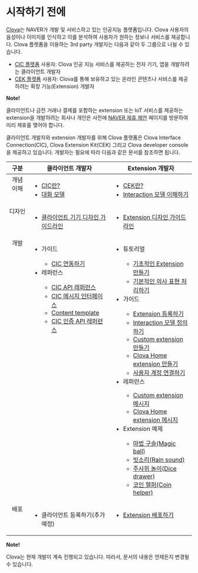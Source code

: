 # 시작하기 전에

<a target="_blank" href="http://clova.ai">Clova</a>는 NAVER가 개발 및 서비스하고 있는 인공지능 플랫폼입니다. Clova 사용자의 음성이나 이미지를 인식하고 이를 분석하여 사용자가 원하는 정보나 서비스를 제공합니다. Clova 플랫폼을 이용하는 3rd party 개발자는 다음과 같이 두 그룹으로 나뉠 수 있습니다.

* [CIC 플랫폼](/CIC/CIC_Overview.md#WhatisCIC) 사용자: Clova 인공 지능 서비스를 제공하는 전자 기기, 앱을 개발하려는 클라이언트 개발자
* [CEK 플랫폼](/CEK/CEK_Overview.md#WhatisCEK) 사용자: Clova를 통해 보유하고 있는 온라인 콘텐츠나 서비스를 제공하려는 확장 기능(Extension) 개발자

<div class="note">
  <p><strong>Note!</strong></p>
  <p>클라이언트나 금전 거래나 결제를 포함하는 extension 또는 IoT 서비스를 제공하는 extension을 개발하려는 회사나 개인은 사전에 <a target="_blank" href="https://www.navercorp.com/ko/company/proposalRegister.nhn">NAVER 제휴 제안</a> 페이지를 방문하여 미리 제휴를 맺어야 합니다.</p>
</div>

클라이언트 개발자와 extension 개발자를 위해 Clova 플랫폼은 Clova Interface Connection(CIC), Clova Extension Kit(CEK) 그리고 Clova developer console을 제공하고 있습니다. 개발자는 필요에 따라 다음과 같은 문서를 참조하면 됩니다.

<table>
  <thead>
    <tr>
      <th width="12%">구분</th>
      <th width="44%">클라이언트 개발자</th>
      <th width="44%">Extension 개발자</th>
    </tr>
  </thead>
  <tbody style="vertical-align: top;">
    <tr>
      <td style="text-align: center;">개념 이해</td>
      <td>
        <ul>
          <li><a href="/CIC/CIC_Overview.md#WhatisCIC">CIC란?</a></li>
          <li><a href="/CIC/CIC_Overview.md#DialogModel">대화 모델</a></li>
        </ul>
      </td>
      <td>
        <ul>
          <li><a href="/CEK/CEK_Overview.md#WhatisCEK">CEK란?</a></li>
          <li><a href="/DevConsole/Guides/CEK/Define_Interaction_Model.md#UnderstandInteractionModel">Interaction 모델 이해하기</a></li>
        </ul>
      </td>
    </tr>
    <tr>
      <td style="text-align: center;">디자인</td>
      <td>
        <ul>
          <li><a href="/Design/Design_Guideline_For_Client_Hardware.md">클라이언트 기기 디자인 가이드라인</a></li>
        </ul>
      </td>
      <td>
        <ul>
          <li><a href="/Design/Design_Guideline_For_Extension.md">Extension 디자인 가이드라인</a></li>
        </ul>
      </td>
    </tr>
    <tr>
      <td style="text-align: center;">개발</td>
      <td>
        <ul>
          <li>가이드</li>
          <ul>
            <li><a href="/CIC/Guides/Interact_with_CIC.md">CIC 연동하기</a></li>
          </ul>
          <li>레퍼런스</li>
          <ul>
            <li><a href="/CIC/References/CIC_API.md">CIC API 레퍼런스</a></li>
            <li><a href="/CIC/References/CIC_API.md#CICInterface">CIC 메시지 인터페이스</a></li>
            <li><a href="/CIC/References/Content_Templates.md">Content template</a></li>
            <li><a href="/CIC/References/Clova_Auth_API.md">CIC 인증 API 레퍼런스</a></li>
          </ul>
        </ul>
      </td>
      <td>
        <ul>
          <li>튜토리얼</li>
          <ul>
            <li><a href="/CEK/Tutorials/Build_Simple_Extension.md">기초적인 Extension 만들기</a></li>
            <li><a href="/CEK/Tutorials/Handle_Builtin_Intents.md">기본적인 의사 표현 처리하기</a></li>
          </ul>
          <li>가이드</li>
          <ul>
            <li><a href="/DevConsole/Guides/CEK/Register_Extension.md">Extension 등록하기</a></li>
            <li><a href="/DevConsole/Guides/CEK/Define_Interaction_Model.md">Interaction 모델 정의하기</a></li>
            <li><a href="/CEK/Guides/Build_Custom_Extension.md">Custom extension 만들기</a></li>
            <li><a href="/CEK/Guides/Build_Clova_Home_Extension.md">Clova Home extension 만들기</a></li>
            <li><a href="/CEK/Guides/LinkUserAccount.md">사용자 계정 연결하기</a></li>
          </ul>
          <li>레퍼런스</li>
          <ul>
            <li><a href="/CEK/References/CEK_API.md#CustomExtMessage">Custom extension 메시지</a></li>
            <li><a href="/CEK/References/CEK_API.md#ClovaHomeExtMessage">Clova Home extension 메시지</a></li>
          </ul>
          <li>Extension 예제</li>
          <ul>
            <li><a href="/CEK/Examples/Extension_Examples.md#MagicBall">마법 구슬(Magic ball)</a></li>
            <li><a href="/CEK/Examples/Extension_Examples.md#RainSound">빗소리(Rain sound)</a></li>
            <li><a href="/CEK/Examples/Extension_Examples.md#DiceDrawer">주사위 놀이(Dice drawer)</a></li>
            <li><a href="/CEK/Examples/Extension_Examples.md#CoinHelper">코인 헬퍼(Coin helper)</a></li>
          </ul>
        </ul>
      </td>
    </tr>
    <tr>
      <td style="text-align: center;">배포</td>
      <td>
        <ul>
          <li>클라이언트 등록하기(추가 예정)</li>
        </ul>
      </td>
      <td>
        <ul>
          <li><a href="/DevConsole/Guides/CEK/Deploy_Extension.md">Extension 배포하기</a></li>
        </ul>
      </td>
    </tr>
  </tbody>
</table>

<div class="note">
  <p><strong>Note!</strong></p>
  <p>Clova는 현재 개발이 계속 진행되고 있습니다. 따라서, 문서의 내용은 언제든지 변경될 수 있습니다.</p>
</div>
